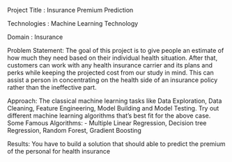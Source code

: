 Project Title : Insurance Premium Prediction

Technologies : Machine Learning Technology

Domain : Insurance

Problem Statement: 
The goal of this project is to give people an estimate of how much they need based on
their individual health situation. After that, customers can work with any health insurance carrier and its plans and perks while keeping the projected cost from our study in mind. This can assist a person in concentrating on the health side of an insurance policy rather than the ineffective part.

Approach: 
The classical machine learning tasks like Data Exploration, Data Cleaning, Feature Engineering, Model Building and Model Testing. Try out different machine learning algorithms that’s best fit for the above case.
Some Famous Algorithms: - Multiple Linear Regression, Decision tree Regression, Random Forest, Gradient Boosting

Results: 
You have to build a solution that should able to predict the premium of the personal for health insurance